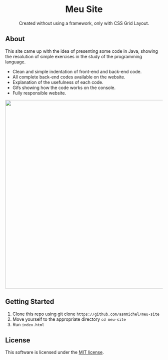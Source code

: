 <h1 align="center">Meu Site</h1>
<p align="center">Created without using a framework, only with CSS Grid Layout.</p>

 ## About

 This site came up with the idea of presenting some code in Java, showing the resolution of simple exercises in the study of the programming language.

 * Clean and simple indentation of front-end and back-end code.
 * All complete back-end codes available on the website.
 * Explanation of the usefulness of each code.
 * Gifs showing how the code works on the console.
 * Fully responsible website.

 <p align="center"><img src="Midia/gif.gif" width="600"></p>

 ## Getting Started

 1. Clone this repo using git clone `https://github.com/asmmichel/meu-site`
 2. Move yourself to the appropriate directory `cd meu-site`
 3. Run `index.html`
 
 ## License

 This software is licensed under the [MIT license](https://opensource.org/licenses/MIT).